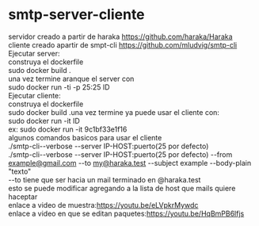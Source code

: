 # smtp-server-cliente
servidor creado a partir de haraka https://github.com/haraka/Haraka \
cliente creado apartir de smpt-cli https://github.com/mludvig/smtp-cli \
Ejecutar server: \
construya el dockerfile \
sudo docker build . \
una vez termine aranque el server con \
sudo docker run -ti -p 25:25 ID \
Ejecutar cliente: \
construya el dockerfile \
sudo docker build .una vez termine ya puede usar el cliente con: \
sudo docker run -it ID \
ex: sudo docker run -it 9c1bf33e1f16 \
algunos comandos basicos para usar el cliente \
./smtp-cli--verbose --server IP-HOST:puerto(25 por defecto) \
./smtp-cli--verbose --server IP-HOST:puerto(25 por defecto) --from example@gmail.com --to my@haraka.test --subject example --body-plain "texto" \
--to tiene que ser hacia un mail terminado en @haraka.test \
esto se puede modificar agregando a la lista de host que mails quiere haceptar \
enlace a video de muestra:https://youtu.be/eLVpkrMywdc \
enlace a video en que se editan paquetes:https://youtu.be/HqBmPB6lfjs

